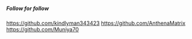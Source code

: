 
##### Follow for follow

https://github.com/kindlyman343423
https://github.com/AnthenaMatrix
https://github.com/Muniya70

